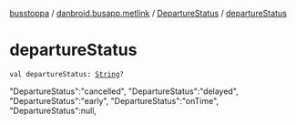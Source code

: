 [busstoppa](../../index.md) / [danbroid.busapp.metlink](../index.md) / [DepartureStatus](index.md) / [departureStatus](./departure-status.md)

# departureStatus

`val departureStatus: `[`String`](https://kotlinlang.org/api/latest/jvm/stdlib/kotlin/-string/index.html)`?`

"DepartureStatus":"cancelled",
"DepartureStatus":"delayed",
"DepartureStatus":"early",
"DepartureStatus":"onTime",
"DepartureStatus":null,

